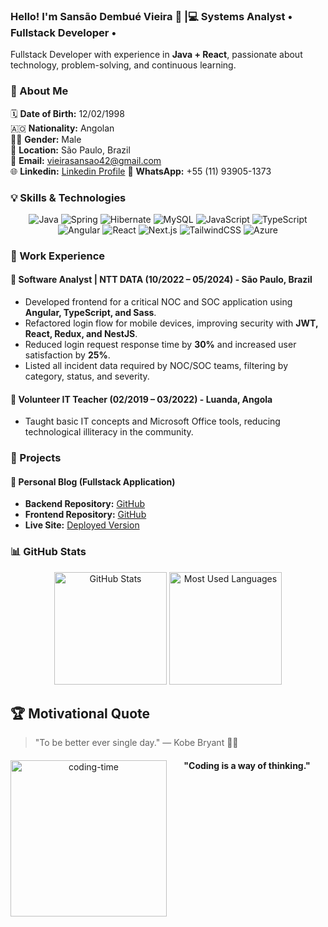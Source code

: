 ### Hello! I'm Sansão Dembué Vieira 👋 |💻 Systems Analyst • Fullstack Developer •

Fullstack Developer with experience in **Java + React**, passionate about technology, problem-solving, and continuous learning.

### 📌 About Me

🗓 **Date of Birth:** 12/02/1998  
🇦🇴 **Nationality:** Angolan  
👨‍💻 **Gender:** Male  
📍 **Location:** São Paulo, Brazil  
📩 **Email:** vieirasansao42@gmail.com  
🌐 **Linkedin:** [Linkedin Profile](https://www.linkedin.com/in/sansaovieira/)
💬 **WhatsApp:** +55 (11) 93905-1373  

### 💡 Skills & Technologies

<div align="center">
  <img src="https://img.shields.io/badge/Java-007396?style=for-the-badge&logo=java&logoColor=white" alt="Java">
  <img src="https://img.shields.io/badge/Spring-6DB33F?style=for-the-badge&logo=spring&logoColor=white" alt="Spring">
  <img src="https://img.shields.io/badge/Hibernate-59666C?style=for-the-badge&logo=hibernate&logoColor=white" alt="Hibernate">
  <img src="https://img.shields.io/badge/MySQL-4479A1?style=for-the-badge&logo=mysql&logoColor=white" alt="MySQL">
  <img src="https://img.shields.io/badge/JavaScript-F7DF1E?style=for-the-badge&logo=javascript&logoColor=black" alt="JavaScript">
  <img src="https://img.shields.io/badge/TypeScript-3178C6?style=for-the-badge&logo=typescript&logoColor=white" alt="TypeScript">
  <img src="https://img.shields.io/badge/Angular-DD0031?style=for-the-badge&logo=angular&logoColor=white" alt="Angular">
  <img src="https://img.shields.io/badge/React-61DAFB?style=for-the-badge&logo=react&logoColor=black" alt="React">
  <img src="https://img.shields.io/badge/Next.js-000000?style=for-the-badge&logo=next.js&logoColor=white" alt="Next.js">
  <img src="https://img.shields.io/badge/TailwindCSS-38B2AC?style=for-the-badge&logo=tailwind-css&logoColor=white" alt="TailwindCSS">
  <img src="https://img.shields.io/badge/Azure-0089D6?style=for-the-badge&logo=microsoft-azure&logoColor=white" alt="Azure">
</div>

### 💼 Work Experience

#### 🔹 **Software Analyst | NTT DATA** (10/2022 – 05/2024) - São Paulo, Brazil  
- Developed frontend for a critical NOC and SOC application using **Angular, TypeScript, and Sass**.  
- Refactored login flow for mobile devices, improving security with **JWT, React, Redux, and NestJS**.  
- Reduced login request response time by **30%** and increased user satisfaction by **25%**.  
- Listed all incident data required by NOC/SOC teams, filtering by category, status, and severity.  

#### 🔹 **Volunteer IT Teacher** (02/2019 – 03/2022) - Luanda, Angola  
- Taught basic IT concepts and Microsoft Office tools, reducing technological illiteracy in the community.  

### 🚀 Projects

#### **📌 Personal Blog (Fullstack Application)**  
- **Backend Repository:** [GitHub](https://github.com/sansaovieira/blogpessoal)  
- **Frontend Repository:** [GitHub](https://github.com/sansaovieira/frontend-blogpessoal/tree/task-feature-improvment)  
- **Live Site:** [Deployed Version](https://frontend-blogpessoal-fmupyafrh-sansao-vieiras-projects.vercel.app)  


### 📊 GitHub Stats
<div align="center">
  <img height="180em" src="https://github-readme-stats.vercel.app/api?username=sansaovieira&show_icons=true&theme=great-gatsby&include_all_commits=true&count_private=true" alt="GitHub Stats"/>
  <img height="180em" src="https://github-readme-stats.vercel.app/api/top-langs/?username=sansaovieira&layout=compact&langs_count=16&theme=great-gatsby" alt="Most Used Languages"/>
</div>

## 🏆 Motivational Quote

> "To be better ever single day."
> — Kobe Bryant 🏀🔥

<div align="center">
  <img align="left" height="250" alt="coding-time" src="https://media.giphy.com/media/qgQUggAC3Pfv687qPC/giphy.gif">
  <h4>"Coding is a way of thinking."</h4>
</div>


